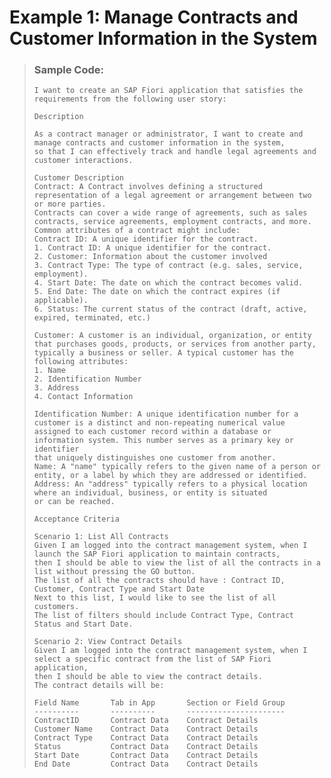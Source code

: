 <!-- loioc1bccf2d2fc74d9e8d835c7c58b9f199 -->

# Example 1: Manage Contracts and Customer Information in the System

> ### Sample Code:  
> ```
> I want to create an SAP Fiori application that satisfies the requirements from the following user story:
> 
> Description
> 
> As a contract manager or administrator, I want to create and manage contracts and customer information in the system, 
> so that I can effectively track and handle legal agreements and customer interactions.
> 
> Customer Description
> Contract: A Contract involves defining a structured representation of a legal agreement or arrangement between two or more parties. 
> Contracts can cover a wide range of agreements, such as sales contracts, service agreements, employment contracts, and more. 
> Common attributes of a contract might include:
> Contract ID: A unique identifier for the contract.
> 1. Contract ID: A unique identifier for the contract.
> 2. Customer: Information about the customer involved
> 3. Contract Type: The type of contract (e.g. sales, service, employment).
> 4. Start Date: The date on which the contract becomes valid.
> 5. End Date: The date on which the contract expires (if applicable).
> 6. Status: The current status of the contract (draft, active, expired, terminated, etc.)
> 
> Customer: A customer is an individual, organization, or entity that purchases goods, products, or services from another party, 
> typically a business or seller. A typical customer has the following attributes:
> 1. Name
> 2. Identification Number
> 3. Address
> 4. Contact Information
> 
> Identification Number: A unique identification number for a customer is a distinct and non-repeating numerical value 
> assigned to each customer record within a database or information system. This number serves as a primary key or identifier 
> that uniquely distinguishes one customer from another.
> Name: A "name" typically refers to the given name of a person or entity, or a label by which they are addressed or identified.
> Address: An "address" typically refers to a physical location where an individual, business, or entity is situated 
> or can be reached.
> 
> Acceptance Criteria
> 
> Scenario 1: List All Contracts
> Given I am logged into the contract management system, when I launch the SAP Fiori application to maintain contracts, 
> then I should be able to view the list of all the contracts in a list without pressing the GO button.
> The list of all the contracts should have : Contract ID, Customer, Contract Type and Start Date
> Next to this list, I would like to see the list of all customers.
> The list of filters should include Contract Type, Contract Status and Start Date.
> 
> Scenario 2: View Contract Details
> Given I am logged into the contract management system, when I select a specific contract from the list of SAP Fiori application, 
> then I should be able to view the contract details.
> The contract details will be:
> 
> Field Name       Tab in App       Section or Field Group
> ----------       ----------       ----------------------
> ContractID       Contract Data    Contract Details
> Customer Name    Contract Data    Contract Details
> Contract Type    Contract Data    Contract Details
> Status           Contract Data    Contract Details
> Start Date       Contract Data    Contract Details
> End Date         Contract Data    Contract Details
> ```

